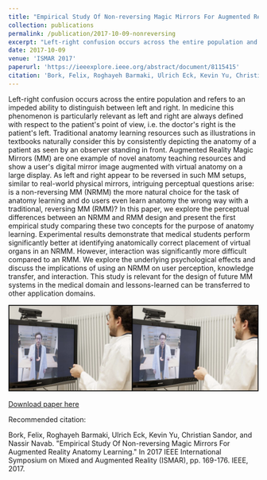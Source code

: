 ```yaml
---
title: "Empirical Study Of Non-reversing Magic Mirrors For Augmented Reality Anatomy Learning"
collection: publications
permalink: /publication/2017-10-09-nonreversing
excerpt: "Left-right confusion occurs across the entire population and refers to an impeded ability to distinguish between left and right. In medicine this phenomenon is particularly relevant as left and right are always defined with respect to the patient's point of view, i.e. the doctor's right is the patient's left. Traditional anatomy learning resources such as illustrations in textbooks naturally consider this by consistently depicting the anatomy of a patient as seen by an observer standing in front. Augmented Reality Magic Mirrors (MM) are one example of novel anatomy teaching resources and show a user's digital mirror image augmented with virtual anatomy on a large display. As left and right appear to be reversed in such MM setups, similar to real-world physical mirrors, intriguing perceptual questions arise: is a non-reversing MM (NRMM) the more natural choice for the task of anatomy learning and do users even learn anatomy …"
date: 2017-10-09
venue: 'ISMAR 2017'
paperurl: 'https://ieeexplore.ieee.org/abstract/document/8115415'
citation: 'Bork, Felix, Roghayeh Barmaki, Ulrich Eck, Kevin Yu, Christian Sandor, and Nassir Navab. "Empirical Study Of Non-reversing Magic Mirrors For Augmented Reality Anatomy Learning." In 2017 IEEE International Symposium on Mixed and Augmented Reality (ISMAR), pp. 169-176. IEEE, 2017.'
---
```

Left-right confusion occurs across the entire population and refers to an impeded ability to distinguish between left and right. In medicine this phenomenon is particularly relevant as left and right are always defined with respect to the patient's point of view, i.e. the doctor's right is the patient's left. Traditional anatomy learning resources such as illustrations in textbooks naturally consider this by consistently depicting the anatomy of a patient as seen by an observer standing in front. Augmented Reality Magic Mirrors (MM) are one example of novel anatomy teaching resources and show a user's digital mirror image augmented with virtual anatomy on a large display. As left and right appear to be reversed in such MM setups, similar to real-world physical mirrors, intriguing perceptual questions arise: is a non-reversing MM (NRMM) the more natural choice for the task of anatomy learning and do users even learn anatomy the wrong way with a traditional, reversing MM (RMM)? In this paper, we explore the perceptual differences between an NRMM and RMM design and present the first empirical study comparing these two concepts for the purpose of anatomy learning. Experimental results demonstrate that medical students perform significantly better at identifying anatomically correct placement of virtual organs in an NRMM. However, interaction was significantly more difficult compared to an RMM. We explore the underlying psychological effects and discuss the implications of using an NRMM on user perception, knowledge transfer, and interaction. This study is relevant for the design of future MM systems in the medical domain and lessons-learned can be transferred to other application domains.

![Teaser](/images/nonreversingTeaser.png)

[Download paper here](https://ieeexplore.ieee.org/stamp/stamp.jsp?arnumber=8115415)


Recommended citation: 

Bork, Felix, Roghayeh Barmaki, Ulrich Eck, Kevin Yu, Christian Sandor, and Nassir Navab. "Empirical Study Of Non-reversing Magic Mirrors For Augmented Reality Anatomy Learning." In 2017 IEEE International Symposium on Mixed and Augmented Reality (ISMAR), pp. 169-176. IEEE, 2017.